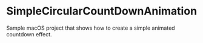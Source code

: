 # SimpleCircularCountDownAnimation
Sample macOS project that shows how to create a simple animated countdown effect.
